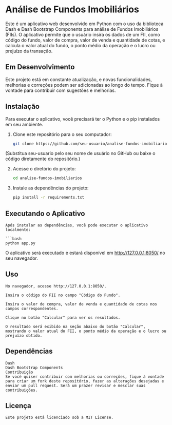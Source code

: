 # Análise de Fundos Imobiliários

Este é um aplicativo web desenvolvido em Python com o uso da biblioteca Dash e Dash Bootstrap Components para análise de Fundos Imobiliários (FIIs). O aplicativo permite que o usuário insira os dados de um FII, como código do fundo, valor de compra, valor de venda e quantidade de cotas, e calcula o valor atual do fundo, o ponto médio da operação e o lucro ou prejuízo da transação.

## Em Desenvolvimento

Este projeto está em constante atualização, e novas funcionalidades, melhorias e correções podem ser adicionadas ao longo do tempo. Fique à vontade para contribuir com sugestões e melhorias.

## Instalação

Para executar o aplicativo, você precisará ter o Python e o pip instalados em seu ambiente.

1. Clone este repositório para o seu computador:
   ```bash
   git clone https://github.com/seu-usuario/analise-fundos-imobiliarios.git

(Substitua seu-usuario pelo seu nome de usuário no GitHub ou baixe o código diretamente do repositório.)

2. Acesse o diretório do projeto:
    ```bash
    cd analise-fundos-imobiliarios

3. Instale as dependências do projeto:
    ```bash
    pip install -r requirements.txt

## Executando o Aplicativo
    Após instalar as dependências, você pode executar o aplicativo localmente:

    ```bash
    python app.py
O aplicativo será executado e estará disponível em http://127.0.0.1:8050/ no seu navegador.

## Uso
    No navegador, acesse http://127.0.0.1:8050/.

    Insira o código do FII no campo "Código do Fundo".

    Insira o valor de compra, valor de venda e quantidade de cotas nos campos correspondentes.

    Clique no botão "Calcular" para ver os resultados.

    O resultado será exibido na seção abaixo do botão "Calcular", mostrando o valor atual do FII, o ponto médio da operação e o lucro ou prejuízo obtido.

## Dependências
    Dash
    Dash Bootstrap Components
    Contribuição
    Se você quiser contribuir com melhorias ou correções, fique à vontade para criar um fork deste repositório, fazer as alterações desejadas e enviar um pull request. Será um prazer revisar e mesclar suas contribuições.

## Licença
    Este projeto está licenciado sob a MIT License.
